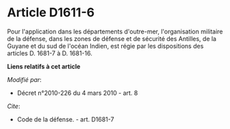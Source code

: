 # Article D1611-6

Pour l'application dans les départements d'outre-mer, l'organisation militaire de la défense, dans les  zones de défense et
de sécurité des Antilles, de la Guyane et du sud de l'océan Indien, est régie par les dispositions des articles D. 1681-7 à
D. 1681-16.

**Liens relatifs à cet article**

_Modifié par_:

  - Décret n°2010-226 du 4 mars 2010 - art. 8

_Cite_:

  - Code de la défense. - art. D1681-7
